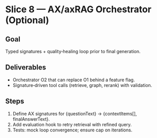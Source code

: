 # Slice 8 — AX/axRAG Orchestrator (Optional)

## Goal
Typed signatures + quality‑healing loop prior to final generation.

## Deliverables
- Orchestrator O2 that can replace O1 behind a feature flag.
- Signature‑driven tool calls (retrieve, graph, rerank) with validation.

## Steps
1. Define AX signatures for {questionText} → {contextItems[], finalAnswerText}.
2. Add evaluation hook to retry retrieval with refined query.
3. Tests: mock loop convergence; ensure cap on iterations.

